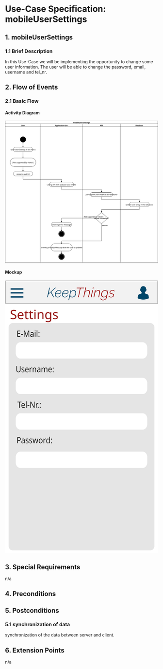 # Use-Case Specification: mobileUserSettings


## 1. mobileUserSettings

### 1.1 Brief Description
In this Use-Case we will be implementing the opportunity to change some user information. The user will be able to change the password, email, username and tel_nr. 

## 2. Flow of Events

### 2.1 Basic Flow

#### Activity Diagram
![Alt-Text](mobileUserSettings.svg)
#### Mockup
![Alt-Text](mobileUserSettingsMockup.svg)
## 3. Special Requirements

n/a

## 4. Preconditions

## 5. Postconditions

### 5.1 synchronization of data
synchronization of the data between server and client.


## 6. Extension Points
n/a 

